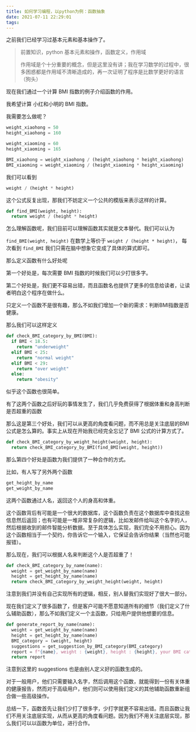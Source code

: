 ```yaml
---
title: 如何学习编程，以python为例：函数抽象
date: 2021-07-11 22:29:01
tags:
---
```


之前我们已经学习过基本元素和基本操作了。

> 前置知识，python 基本元素和操作，函数定义，作用域
>
> 作用域是个十分重要的概念，但是这里没有讲；我在学习数学的过程中，很多困惑都是作用域不清晰造成的，再一次证明了程序是比数学更好的语言（狗头）



现在我们通过一个计算 BMI 指数的例子介绍函数的作用。

我希望计算 小红和小明的 BMI 指数。

我需要怎么做呢？

```python
weight_xiaohong = 50
height_xiaohong = 160

weight_xiaoming = 60
height_xiaoming = 165

BMI_xiaohong = weight_xiaohong / (height_xiaohong * height_xiaohong)
BMI_xiaoming = weight_xiaoming / (height_xiaoming * height_xiaoming)
```



我们可以看到

```python
weight / (height * height)
```

这个公式反复出现，那我们不妨定义一个公共的模版来表示这样的计算。



```python
def find_BMI(weight, height):
  return weight / (height * height)
```

怎么理解函数呢，我们目前可以理解函数其实就是文本替代。我们可以认为

`find_BMI(weight, height)` 在数学上等价于 `weight / (height * height)`， 每次看到 `find_BMI` 我们只需在脑中想象它变成了具体的算式即可。



那么定义函数有什么好处呢

第一个好处是，每次需要 BMI 指数的时候我们可以少打很多字。

第二个好处是，我们更不容易出错，而且函数名也提供了更多的信息给读者，让读者明白这个程序在做什么。



只定义一个函数不是很有趣，那么不如我们增加一个新的需求：判断BMI指数是否健康。

那么我们可以这样定义

```python
def check_BMI_category_by_BMI(BMI):
  if BMI < 18.5:
    return "underweight"
  elif BMI < 25:
    return "normal weight"
  elif BMI < 29:
    return "over weight"
  else:
    return "obesity"
```

似乎这个函数也很简单。



有了这两个函数之后好玩的事情发生了，我们几乎免费获得了根据体重和身高判断是否超重的函数

那么这是第三个好处，我们可以从更高的角度看问题，而不用总是关注底层的BMI公式是怎么算的。事实上从现在开始我已经完全忘记了 BMI 公式的计算方式了。

```python
def check_BMI_category_by_weight_height(weight, height):
  return check_BMI_category_by_BMI(find_BMI(weight, height))
```



那么第四个好处是函数为我们提供了一种合作的方式。

比如，有人写了另外两个函数

```python
get_height_by_name
get_weight_by_name
```

这两个函数通过人名，返回这个人的身高和体重。

这个函数背后有可能是一个很大的数据库，这个函数负责在这个数据库中查找这些信息然后返回；也有可能是一堆非常复杂的逻辑，比如发邮件给叫这个名字的人，然后根据收到的邮件智能分析数据。至于具体怎么实现，我们完全不用担心。因为这个函数相当于一个契约，你告诉它一个输入，它保证会告诉你结果（当然也可能报错）。



那么现在，我们可以根据人名来判断这个人是否超重了！

```python
def check_BMI_category_by_name(name):
  weight = get_weight_by_name(name)
  height = get_height_by_name(name)
  return check_BMI_category_by_weight_height(weight, height)
```

注意到我们并没有自己实现所有的逻辑，相反，别人替我们实现好了很大一部分。



现在我们定义了很多函数了，但是客户可能不愿意知道所有的细节（我们定义了什么辅助函数），那么不如我们定义一个主函数，只给用户提供他想要的信息。

```python
def generate_report_by_name(name):
  weight = get_weight_by_name(name)
  height = get_height_by_name(name)
  BMI_category = (weight, height)
  suggestions = get_suggestion_by_BMI_category(BMI_category)
  report = f"{name}, weight : {weight}, height : {height}, your BMI category is {BMI_category}, we would suggest you {suggestions}"
  return report
```

注意到这里的 suggestions 也是由别人定义好的函数生成的。

对于一般用户，他们只需要输入名字，然后调用这个函数，就能得到一份有关体重的健康报告，然而对于高级用户，他们则可以使用我们定义的其他辅助函数重新组合做一些高级操作。



总结一下，函数首先让我们少打了很多字，少打字就更不容易出错。而且函数让我们不用关注底层实现，从而从更高的角度看问题。因为我们不用关注底层实现，那么我们可以以函数为单位，进行合作。